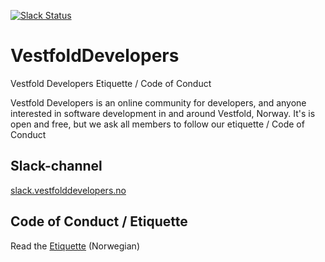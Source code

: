 [![Slack Status](http://slack.vestfolddevelopers.no/badge.svg)](http://slack.vestfolddevelopers.no)

# VestfoldDevelopers
Vestfold Developers Etiquette / Code of Conduct

Vestfold Developers is an online community for developers, and anyone interested in software development in and around Vestfold, Norway.
It's is open and free, but we ask all members to follow our etiquette / Code of Conduct

## Slack-channel
[slack.vestfolddevelopers.no](http://slack.vestfolddevelopers.no)

## Code of Conduct / Etiquette
Read the [Etiquette](https://github.com/pavsaund/VestfoldDevelopers/blob/master/Etiquette_Norwegian.md) (Norwegian)

